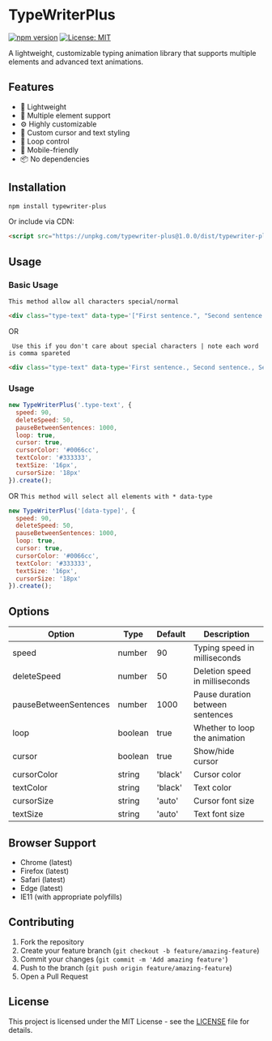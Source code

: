 # TypeWriterPlus

[![npm version](https://img.shields.io/npm/v/typewriter-plus.svg)](https://www.npmjs.com/package/typewriter-plus)
[![License: MIT](https://img.shields.io/badge/License-MIT-yellow.svg)](https://opensource.org/licenses/MIT)

A lightweight, customizable typing animation library that supports multiple elements and advanced text animations.

## Features

- 🚀 Lightweight
- 🎯 Multiple element support
- ⚙️ Highly customizable
- 🎨 Custom cursor and text styling
- 🔄 Loop control
- 📱 Mobile-friendly
- 📦 No dependencies

## Installation

```bash
npm install typewriter-plus
```

Or include via CDN:

```html
<script src="https://unpkg.com/typewriter-plus@1.0.0/dist/typewriter-plus.min.js"></script>
```

## Usage

### Basic Usage
``` This method allow all characters special/normal ```
```html
<div class="type-text" data-type='["First sentence.", "Second sentence."]'></div>
```
OR

``` Use this if you don't care about special characters | note each word is comma spareted```
```html
<div class="type-text" data-type='First sentence., Second sentence., Second sentence.'></div>
```

###  Usage

```javascript
new TypeWriterPlus('.type-text', {
  speed: 90,
  deleteSpeed: 50,
  pauseBetweenSentences: 1000,
  loop: true,
  cursor: true,
  cursorColor: '#0066cc',
  textColor: '#333333',
  textSize: '16px',
  cursorSize: '18px'
}).create();
```
OR
``` This method will select all elements with * data-type ```
```javascript
new TypeWriterPlus('[data-type]', {
  speed: 90,
  deleteSpeed: 50,
  pauseBetweenSentences: 1000,
  loop: true,
  cursor: true,
  cursorColor: '#0066cc',
  textColor: '#333333',
  textSize: '16px',
  cursorSize: '18px'
}).create();
```

## Options

| Option | Type | Default | Description                    |
|--------|------|---------|--------------------------------|
| speed | number | 90 | Typing speed in milliseconds   |
| deleteSpeed | number | 50 | Deletion speed in milliseconds |
| pauseBetweenSentences | number | 1000 | Pause duration between sentences |
| loop | boolean | true | Whether to loop the animation  |
| cursor | boolean | true | Show/hide cursor               |
| cursorColor | string | 'black' | Cursor color                   |
| textColor | string | 'black' | Text color                     |
| cursorSize | string | 'auto' | Cursor font size               |
| textSize | string | 'auto' | Text font size                 |

## Browser Support

- Chrome (latest)
- Firefox (latest)
- Safari (latest)
- Edge (latest)
- IE11 (with appropriate polyfills)

## Contributing

1. Fork the repository
2. Create your feature branch (`git checkout -b feature/amazing-feature`)
3. Commit your changes (`git commit -m 'Add amazing feature'`)
4. Push to the branch (`git push origin feature/amazing-feature`)
5. Open a Pull Request

## License

This project is licensed under the MIT License - see the [LICENSE](LICENSE) file for details.
